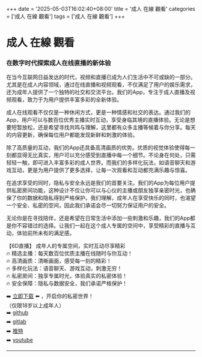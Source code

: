 +++
date = '2025-05-03T16:02:40+08:00'
title = '成人 在線 觀看'
categories = ['成人 在線 觀看']
tags = ['成人 在線 觀看']
+++

# 成人 在線 觀看

### 在数字时代探索成人在线直播的新体验

在当今互联网日益发达的时代，视频和直播已成为人们生活中不可或缺的一部分。尤其是在成人内容领域，通过在线直播和视频观看，不仅满足了用户的娱乐需求，还为成年人提供了一个独特的社交和交流平台。我们的App，专注于成人直播及视频观看，致力于为用户提供丰富多彩的全新体验。

成人在线观看不仅仅是一种休闲方式，更是一种情感和社交的表达。通过我们的App，用户可以与数百位优秀主播实时互动，享受身临其境的直播体验。无论是想要短暂放松，还是希望寻找共鸣与理解，这里都有众多主播等候着与你分享。每天的内容更新，确保每位用户都能发现新鲜和刺激的体验。

除了高质量的互动，我们的App还具备高清画质的优势。优质的视觉体验使得每一刻都显得无比真实，用户可以充分感受到直播中每一个细节。不论身在何处，只需轻轻一触，即可进入丰富多彩的成人世界。而我们的多样化玩法，如语音聊天和游戏互动，更是为用户提供了更多选择，让每一次观看和互动都充满乐趣与惊喜。

在追求享受的同时，隐私与安全永远是我们的首要关注。我们的App为每位用户提供私密房间功能，这种设计不仅让你可以与心仪的主播或朋友独享亲密时光，也确保了你的数据和隐私得到严格保护。我们理解，成年人在享受快乐的同时，也渴望一个安全、私密的空间，因此我们承诺会尽一切努力保证用户的安全。

无论你是在寻找陪伴，还是希望在日常生活中添加一些刺激和乐趣，我们的App都是你不容错过的选择。让我们一起在这个成人专属的空间中，享受精彩的直播与互动，体验前所未有的满足感。

【6D直播】
成年人的专属空间，实时互动尽享精彩   
🔥 精选主播：每天数百位优质主播在线随时与你互动！  
🔥 高清画质：清晰画面，感受每一刻的精彩！  
🔥 多样化玩法：语音聊天、游戏互动，刺激无穷！  
🔥 私密房间：独享专属时光，体验真实的私密体验！  
🔥 安全保障：隐私与数据安全，我们承诺严格保护！  

➡️ [立即下载](https://down123.s3.ap-east-1.amazonaws.com/down/down.html?channelCode=blog) ⬅️ ，开启你的私密世界！  
（仅限18岁以上成年人）  
➡️ [github](https://aldult-live.github.io/)  
➡️ [gitlab](https://seo-09598d.gitlab.io/)  
➡️ [推特](https://x.com/wegame33)  
➡️ [youtube](https://www.youtube.com/@6Dlive)

---
